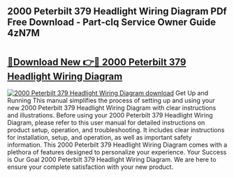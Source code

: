 ## 2000 Peterbilt 379 Headlight Wiring Diagram PDf Free Download - Part-cIq Service Owner Guide 4zN7M

# <h2><a href="http://dfjx3js.blite.top/?on=2000+Peterbilt+379+Headlight+Wiring+Diagram">🔗Download New 👉🔴 2000 Peterbilt 379 Headlight Wiring Diagram</a></h2>

[![2000 Peterbilt 379 Headlight Wiring Diagram download](https://i.imgur.com/lujVjoI.png)](http://dfjx3js.blite.top/?on=2000+Peterbilt+379+Headlight+Wiring+Diagram)
Get Up and Running This manual simplifies the process of setting up and using your new 2000 Peterbilt 379 Headlight Wiring Diagram with clear instructions and illustrations. Before using your 2000 Peterbilt 379 Headlight Wiring Diagram, please refer to this user manual for detailed instructions on product setup, operation, and troubleshooting. It includes clear instructions for installation, setup, and operation, as well as important safety information. This 2000 Peterbilt 379 Headlight Wiring Diagram comes with a plethora of features designed to personalize your experience. Your Success is Our Goal 2000 Peterbilt 379 Headlight Wiring Diagram. We are here to ensure your complete satisfaction with your new product.
